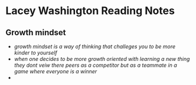# Lacey Washington Reading Notes

## __Growth mindset__

-  *growth mindset is a way of thinking that challeges you to be more kinder to yourself*
- *when one decides to be more growth oriented with learning a new thing they dont veiw there peers as a competitor but as a teammate in a game where everyone is a winner*
-
